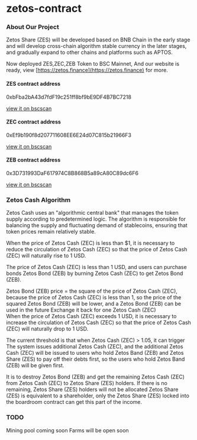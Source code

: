 # zetos-contract

### About Our Project

Zetos Share (ZES) will be developed based on BNB Chain in the early stage and will develop cross-chain algorithm stable currency in the later stages, and gradually expand to other chains and platforms such as APTOS.

Now deployed ZES,ZEC,ZEB Token to BSC Mainnet,
And our website is ready, view [https://zetos.finance](https://zetos.finance) for more.

#### ZES contract address

0xbFba2bA43d7fdF19c251ff8bf9bE9DF4B7BC7218

[view it on bscscan](https://bscscan.com/address/0xbfba2ba43d7fdf19c251ff8bf9be9df4b7bc7218)

#### ZEC contract address

0xEf9b190f8d207711608EE6E24d07C815b21966F3

[view it on bscscan](https://bscscan.com/address/0xEf9b190f8d207711608EE6E24d07C815b21966F3)

#### ZEB contract address

0x3D731993DaF617974C8B868B5a89cA80C89dc6F6

[view it on bscscan](https://bscscan.com/address/0x3D731993DaF617974C8B868B5a89cA80C89dc6F6)


### Zetos Cash Algorithm


Zetos Cash uses an "algorithmic central bank" that manages the token supply according to predetermined logic. The algorithm is responsible for balancing the supply and fluctuating demand of stablecoins, ensuring that token prices remain relatively stable.

When the price of Zetos Cash (ZEC) is less than $1, it is necessary to reduce the circulation of Zetos Cash (ZEC) so that the price of Zetos Cash (ZEC) will naturally rise to 1 USD.

The price of Zetos Cash (ZEC) is less than 1 USD, and users can purchase bonds Zetos Bond (ZEB) by burning Zetos Cash (ZEC) to get Zetos Bond (ZEB).

Zetos Bond (ZEB) price = the square of the price of Zetos Cash (ZEC), because the price of Zetos Cash (ZEC) is less than 1, so the price of the squared Zetos Bond (ZEB) will be lower, and a Zetos Bond (ZEB) can be used in the future Exchange it back for one Zetos Cash (ZEC)  
When the price of Zetos Cash (ZEC) exceeds 1 USD, it is necessary to increase the circulation of Zetos Cash (ZEC) so that the price of Zetos Cash (ZEC) will naturally drop to 1 USD.

The current threshold is that when Zetos Cash (ZEC) > 1.05, it can trigger The system issues additional Zetos Cash (ZEC), and the additional Zetos Cash (ZEC) will be issued to users who hold Zetos Band (ZEB) and Zetos Share (ZES) to pay off their debts first, so the users who hold Zetos Band (ZEB) will be given first.

It is to destroy Zetos Bond (ZEB) and get the remaining Zetos Cash (ZEC) from Zetos Cash (ZEC) to Zetos Share (ZES) holders. If there is no remaining, Zetos Share (ZES) holders will not be allocated Zetos Share (ZES) is equivalent to a shareholder, only the Zetos Share (ZES) locked into the boardroom contract can get this part of the income. 

### TODO

Mining pool coming soon
Farms will be open soon